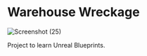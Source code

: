 # Warehouse Wreckage

![Screenshot (25)](https://user-images.githubusercontent.com/108804713/211076093-5001be53-95ce-4945-bc2e-1b9b3d2855ff.png)


 Project to learn Unreal Blueprints.
